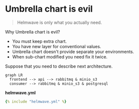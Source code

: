 # Umbrella chart is evil

> Helmwave is only what you actually need.

Why Umbrella chart is evil?

- You must keep extra chart.
- You have new layer for conventional values.
- Umbrella chart doesn't provide separate your environments.
- When sub-chart modified you need fix it twice.



Suppose that you need to describe next architecture.

```mermaid
graph LR
  frontend --> api --> rabbitmq & minio_s3
  consumer --> rabbitmq & minio_s3 & postgresql
```

**helmwave.yml**

```yaml
{% include "helmwave.yml" %}
```

